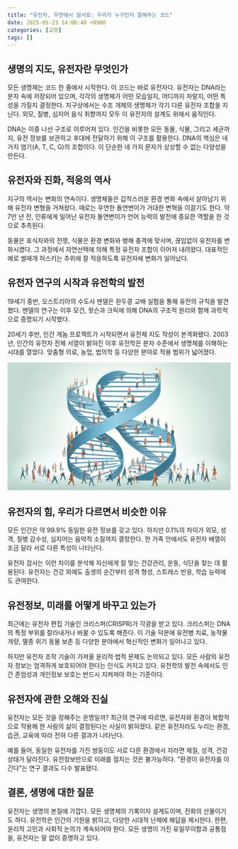 ```yaml
---
title: "유전자, 우연에서 질서로: 우리가 누구인지 말해주는 코드"
date: 2025-05-23 14:00:48 +0900
categories: [교양]
tags: []
---
```


## 생명의 지도, 유전자란 무엇인가

모든 생명체는 코드 한 줄에서 시작한다. 이 코드는 바로 유전자다. 유전자는 DNA라는 분자 속에 저장되어 있으며, 각각의 생명체가 어떤 모습일지, 어디까지 자랄지, 어떤 특성을 가질지 결정한다. 지구상에서는 수조 개체의 생명체가 각기 다른 유전자 조합을 지닌다. 외모, 질병, 심지어 음식 취향까지 모두 이 유전자의 설계도 위에서 움직인다.

DNA는 이중 나선 구조로 이루어져 있다. 인간을 비롯한 모든 동물, 식물, 그리고 세균까지, 유전 정보를 보관하고 후대에 전달하기 위해 이 구조를 활용한다. DNA의 핵심은 네 가지 염기(A, T, C, G)의 조합이다. 이 단순한 네 가지 문자가 상상할 수 없는 다양성을 만든다.

## 유전자와 진화, 적응의 역사

지구의 역사는 변화의 연속이다. 생명체들은 갑작스러운 환경 변화 속에서 살아남기 위해 유전자 변형을 거쳐왔다. 때로는 우연한 돌연변이가 거대한 변혁을 이끌기도 한다. 약 7만 년 전, 인류에게 일어난 유전자 돌연변이가 언어 능력의 발전에 중요한 역할을 한 것으로 추측된다.

동물은 포식자와의 전쟁, 식물은 환경 변화와 병해 충격에 맞서며, 끊임없이 유전자를 변화시켰다. 그 과정에서 자연선택에 의해 특정 유전자 조합이 이어져 내려왔다. 대표적인 예로 썰매개 허스키는 추위에 잘 적응하도록 유전자에 변화가 일어났다.

## 유전자 연구의 시작과 유전학의 발전

19세기 중반, 오스트리아의 수도사 멘델은 완두콩 교배 실험을 통해 유전의 규칙을 발견했다. 멘델의 연구는 이후 모건, 왓슨과 크릭에 의해 DNA의 구조적 원리와 함께 과학적으로 증명되기 시작했다.

20세기 후반, 인간 게놈 프로젝트가 시작되면서 유전체 지도 작성이 본격화됐다. 2003년, 인간의 유전자 전체 서열이 밝혀진 이후 유전학은 분자 수준에서 생명체를 이해하는 시대를 열었다. 맞춤형 의료, 농업, 법의학 등 다양한 분야로 적용 범위가 넓어졌다.

![거대한 DNA 이중 나선 주변을 거니는 사람들 모습의 일러스트](assets/img/2025-05-23-4c1de285-7dab-4a37-b284-36153ff1fa03/1747976488888.png)

## 유전자의 힘, 우리가 다르면서 비슷한 이유

모든 인간은 약 99.9% 동일한 유전 정보를 갖고 있다. 하지만 0.1%의 차이가 외모, 성격, 질병 감수성, 심지어는 음악적 소질까지 결정한다. 한 가족 안에서도 유전자 배열이 조금 달라 서로 다른 특성이 나타난다.

유전자 검사는 이런 차이를 분석해 자신에게 잘 맞는 건강관리, 운동, 식단을 찾는 데 활용된다. 유전자는 건강 외에도 출생의 순간부터 성격 형성, 스트레스 반응, 학습 능력에도 관여한다.

## 유전정보, 미래를 어떻게 바꾸고 있는가

최근에는 유전자 편집 기술인 크리스퍼(CRISPR)가 각광을 받고 있다. 크리스퍼는 DNA의 특정 부위를 잘라내거나 바꿀 수 있도록 해준다. 이 기술 덕분에 유전병 치료, 농작물 개량, 멸종 위기 동물 보존 등 다양한 분야에서 혁신적인 변화가 일어나고 있다.

하지만 유전자 조작 기술이 가져올 윤리적·법적 문제도 논의되고 있다. 모든 사람의 유전자 정보는 엄격하게 보호되어야 한다는 인식도 커지고 있다. 유전학의 발전 속에서도 인간 존엄성과 개인정보 보호는 반드시 지켜져야 하는 기준이다.

## 유전자에 관한 오해와 진실

유전자는 모든 것을 정해주는 운명일까? 최근의 연구에 따르면, 유전자와 환경이 복합적으로 작용해 한 사람의 삶이 결정된다는 사실이 밝혀졌다. 같은 유전자라도 누리는 환경, 습관, 교육에 따라 전혀 다른 결과가 나타난다.

예를 들어, 동일한 유전자를 가진 쌍둥이도 서로 다른 환경에서 자라면 체질, 성격, 건강상태가 달라진다. 유전정보만으로 미래를 점치는 것은 불가능하다. "환경이 유전자를 이긴다"는 연구 결과도 다수 발표됐다.

## 결론, 생명에 대한 질문

유전자는 생명의 본질에 가깝다. 모든 생명체의 기록이자 설계도이며, 진화의 산물이기도 하다. 유전학은 인간의 기원을 밝히고, 다양한 시대적 난제에 해답을 제시한다. 한편, 윤리적 고민과 사회적 논의가 계속되어야 한다. 모든 생명이 가진 유일무이함과 공통점을, 유전자는 말 없이 증명하고 있다.